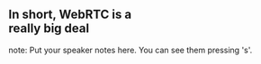 ##  In short, WebRTC is a <br><span class="highlight">really big deal</span>

note:
    Put your speaker notes here.
    You can see them pressing 's'.
